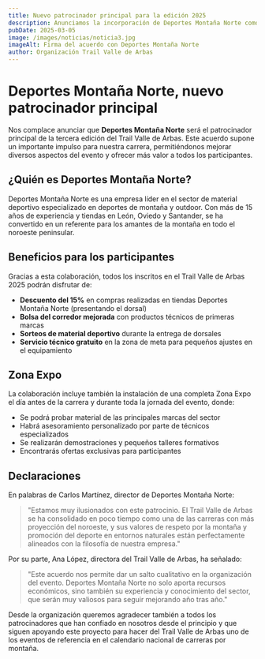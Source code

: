 ```yaml
---
title: Nuevo patrocinador principal para la edición 2025
description: Anunciamos la incorporación de Deportes Montaña Norte como patrocinador principal del Trail Valle de Arbas 2025.
pubDate: 2025-03-05
image: /images/noticias/noticia3.jpg
imageAlt: Firma del acuerdo con Deportes Montaña Norte
author: Organización Trail Valle de Arbas
---
```


# Deportes Montaña Norte, nuevo patrocinador principal

Nos complace anunciar que **Deportes Montaña Norte** será el patrocinador principal de la tercera edición del Trail Valle de Arbas. Este acuerdo supone un importante impulso para nuestra carrera, permitiéndonos mejorar diversos aspectos del evento y ofrecer más valor a todos los participantes.

## ¿Quién es Deportes Montaña Norte?

Deportes Montaña Norte es una empresa líder en el sector de material deportivo especializado en deportes de montaña y outdoor. Con más de 15 años de experiencia y tiendas en León, Oviedo y Santander, se ha convertido en un referente para los amantes de la montaña en todo el noroeste peninsular.

## Beneficios para los participantes

Gracias a esta colaboración, todos los inscritos en el Trail Valle de Arbas 2025 podrán disfrutar de:

- **Descuento del 15%** en compras realizadas en tiendas Deportes Montaña Norte (presentando el dorsal)
- **Bolsa del corredor mejorada** con productos técnicos de primeras marcas
- **Sorteos de material deportivo** durante la entrega de dorsales
- **Servicio técnico gratuito** en la zona de meta para pequeños ajustes en el equipamiento

## Zona Expo

La colaboración incluye también la instalación de una completa Zona Expo el día antes de la carrera y durante toda la jornada del evento, donde:

- Se podrá probar material de las principales marcas del sector
- Habrá asesoramiento personalizado por parte de técnicos especializados
- Se realizarán demostraciones y pequeños talleres formativos
- Encontrarás ofertas exclusivas para participantes

## Declaraciones

En palabras de Carlos Martínez, director de Deportes Montaña Norte:

> "Estamos muy ilusionados con este patrocinio. El Trail Valle de Arbas se ha consolidado en poco tiempo como una de las carreras con más proyección del noroeste, y sus valores de respeto por la montaña y promoción del deporte en entornos naturales están perfectamente alineados con la filosofía de nuestra empresa."

Por su parte, Ana López, directora del Trail Valle de Arbas, ha señalado:

> "Este acuerdo nos permite dar un salto cualitativo en la organización del evento. Deportes Montaña Norte no solo aporta recursos económicos, sino también su experiencia y conocimiento del sector, que serán muy valiosos para seguir mejorando año tras año."

Desde la organización queremos agradecer también a todos los patrocinadores que han confiado en nosotros desde el principio y que siguen apoyando este proyecto para hacer del Trail Valle de Arbas uno de los eventos de referencia en el calendario nacional de carreras por montaña.
